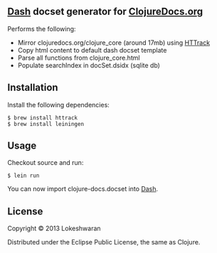 ## [Dash][dash] docset generator for [ClojureDocs.org][clojuredocs]

Performs the following:

* Mirror clojuredocs.org/clojure_core (around 17mb) using [HTTrack][httrack]
* Copy html content to default dash docset template
* Parse all functions from clojure_core.html
* Populate searchIndex in docSet.dsidx (sqlite db)

## Installation

Install the following dependencies:

    $ brew install httrack
    $ brew install leiningen

## Usage

Checkout source and run:

    $ lein run
    
You can now import clojure-docs.docset into [Dash][dash].

## License

Copyright © 2013 Lokeshwaran

Distributed under the Eclipse Public License, the same as Clojure.

[clojuredocs]: http://clojuredocs.org
[dash]: http://kapeli.com/dash
[httrack]: http://www.httrack.com
